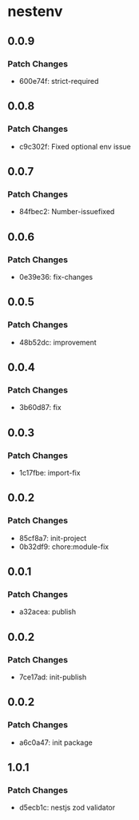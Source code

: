 # nestenv

## 0.0.9

### Patch Changes

- 600e74f: strict-required

## 0.0.8

### Patch Changes

- c9c302f: Fixed optional env issue

## 0.0.7

### Patch Changes

- 84fbec2: Number-issuefixed

## 0.0.6

### Patch Changes

- 0e39e36: fix-changes

## 0.0.5

### Patch Changes

- 48b52dc: improvement

## 0.0.4

### Patch Changes

- 3b60d87: fix

## 0.0.3

### Patch Changes

- 1c17fbe: import-fix

## 0.0.2

### Patch Changes

- 85cf8a7: init-project
- 0b32df9: chore:module-fix

## 0.0.1

### Patch Changes

- a32acea: publish

## 0.0.2

### Patch Changes

- 7ce17ad: init-publish

## 0.0.2

### Patch Changes

- a6c0a47: init package

## 1.0.1

### Patch Changes

- d5ecb1c: nestjs zod validator
